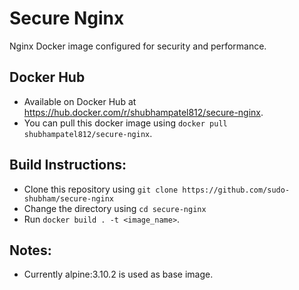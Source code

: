 # Secure Nginx
Nginx Docker image configured for security and performance.

## Docker Hub
- Available on Docker Hub at https://hub.docker.com/r/shubhampatel812/secure-nginx.
- You can pull this docker image using `docker pull shubhampatel812/secure-nginx`.

## Build Instructions:
- Clone this repository using `git clone https://github.com/sudo-shubham/secure-nginx`
- Change the directory using `cd secure-nginx`
- Run `docker build . -t <image_name>`.

## Notes:
- Currently alpine:3.10.2 is used as base image.

